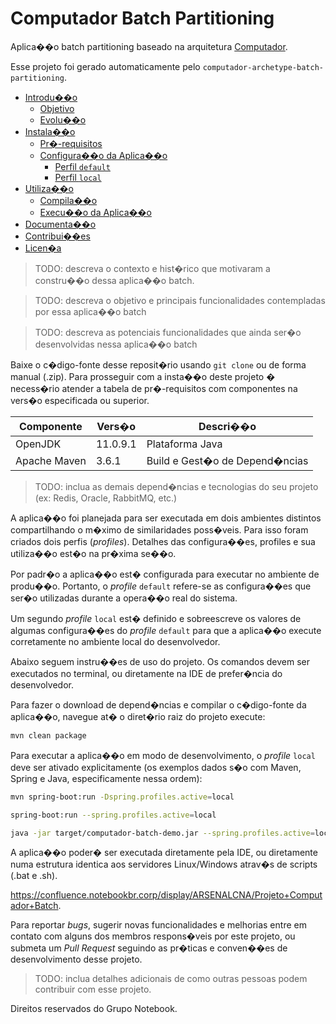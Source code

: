 # Computador Batch Partitioning

Aplica��o batch partitioning baseado na arquitetura [Computador](http://confluence.notebookbr.corp/display/ARSENALCNA).

Esse projeto foi gerado automaticamente pelo `computador-archetype-batch-partitioning`.


* [Introdu��o](#introdu��o)
  + [Objetivo](#objetivo)
  + [Evolu��o](#evolu��o)
* [Instala��o](#instala��o)
  + [Pr�-requisitos](#pr�-requisitos)
  + [Configura��o da Aplica��o](#configura��o-da-aplica��o)
    - [Perfil `default`](#perfil-default)
    - [Perfil `local`](#perfil-local)
* [Utiliza��o](#utiliza��o)
  + [Compila��o](#compila��o)
  + [Execu��o da Aplica��o](#execu��o-da-aplica��o)
* [Documenta��o](#documenta��o)
* [Contribui��es](#contribui��es)
* [Licen�a](#licen�a)

> TODO: descreva o contexto e hist�rico que motivaram a constru��o dessa aplica��o batch.

> TODO: descreva o objetivo e principais funcionalidades contempladas por essa aplica��o batch

> TODO: descreva as potenciais funcionalidades que ainda ser�o desenvolvidas nessa aplica��o batch 


Baixe o c�digo-fonte desse reposit�rio usando `git clone` ou de forma manual (.zip).
Para prosseguir com a insta��o deste projeto � necess�rio atender a tabela de pr�-requisitos com componentes na vers�o
especificada ou superior.


| Componente   | Vers�o       | Descri��o                      |
|--------------|--------------|--------------------------------|
| OpenJDK      | 11.0.9.1     | Plataforma Java                |
| Apache Maven | 3.6.1        | Build e Gest�o de Depend�ncias |

> TODO: inclua as demais depend�ncias e tecnologias do seu projeto (ex: Redis, Oracle, RabbitMQ, etc.)


A aplica��o foi planejada para ser executada em dois ambientes distintos compartilhando o m�ximo de similaridades poss�veis.
Para isso foram criados dois perfis (_profiles_). Detalhes das configura��es, profiles e sua utiliza��o est�o na pr�xima se��o.


Por padr�o a aplica��o est� configurada para executar no ambiente de produ��o. Portanto, o _profile_ `default`
refere-se as configura��es que ser�o utilizadas durante a opera��o real do sistema.


Um segundo _profile_ `local` est� definido e sobreescreve os valores de algumas configura��es do _profile_ `default`
para que a aplica��o execute corretamente no ambiente local do desenvolvedor.


Abaixo seguem instru��es de uso do projeto. Os comandos devem ser executados no terminal, ou diretamente na IDE de prefer�ncia
do desenvolvedor.


Para fazer o download de depend�ncias e compilar o c�digo-fonte da aplica��o, navegue at� o diret�rio raiz do projeto execute:

```bash
mvn clean package
```


Para executar a aplica��o em modo de desenvolvimento, o _profile_ `local` deve ser ativado explicitamente (os exemplos dados s�o com Maven, Spring e Java, especificamente nessa ordem):

```bash
mvn spring-boot:run -Dspring.profiles.active=local
```

```bash
spring-boot:run --spring.profiles.active=local
```

```bash
java -jar target/computador-batch-demo.jar --spring.profiles.active=local
```

A aplica��o poder� ser executada diretamente pela IDE, ou diretamente numa estrutura identica aos servidores Linux/Windows atrav�s de scripts (.bat e .sh).

https://confluence.notebookbr.corp/display/ARSENALCNA/Projeto+Computador+Batch.

Para reportar _bugs_, sugerir novas funcionalidades e melhorias entre em contato com alguns dos membros respons�veis
por este projeto, ou submeta um _Pull Request_ seguindo as pr�ticas e conven��es de desenvolvimento desse projeto.
> TODO: inclua detalhes adicionais de como outras pessoas podem contribuir com esse projeto.

Direitos reservados do Grupo Notebook.
